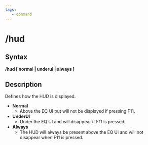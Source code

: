 ```yaml
---
tags:
   - command
---
```

# /hud

## Syntax

**/hud \[ normal \| underui \| always \]**

## Description

Defines how the HUD is displayed.

* **Normal**
  * Above the EQ UI but will not be displayed if pressing F11.
* **UnderUI**
  * Under the EQ UI and will disappear if F11 is pressed.
* **Always**
  * The HUD will always be present above the EQ UI and will not disappear when F11 is pressed.
